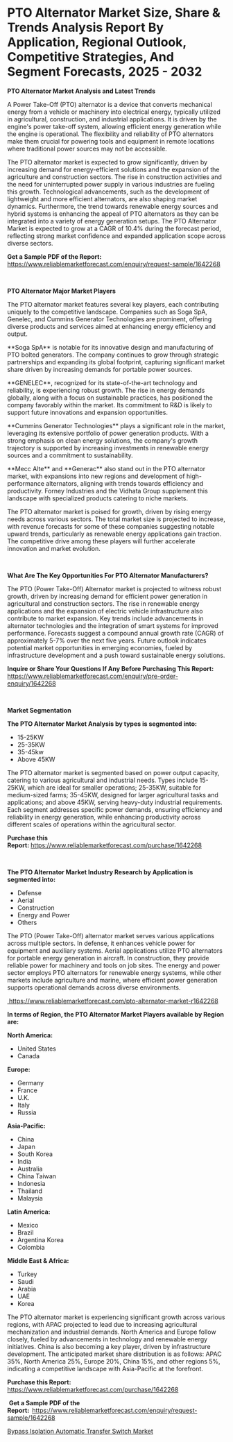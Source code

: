 <p><h1>PTO Alternator Market Size, Share & Trends Analysis Report By Application, Regional Outlook, Competitive Strategies, And Segment Forecasts, 2025 - 2032</h1></p><p><strong>PTO Alternator Market Analysis and Latest Trends</strong></p>
<p><p>A Power Take-Off (PTO) alternator is a device that converts mechanical energy from a vehicle or machinery into electrical energy, typically utilized in agricultural, construction, and industrial applications. It is driven by the engine's power take-off system, allowing efficient energy generation while the engine is operational. The flexibility and reliability of PTO alternators make them crucial for powering tools and equipment in remote locations where traditional power sources may not be accessible.</p><p>The PTO alternator market is expected to grow significantly, driven by increasing demand for energy-efficient solutions and the expansion of the agriculture and construction sectors. The rise in construction activities and the need for uninterrupted power supply in various industries are fueling this growth. Technological advancements, such as the development of lightweight and more efficient alternators, are also shaping market dynamics. Furthermore, the trend towards renewable energy sources and hybrid systems is enhancing the appeal of PTO alternators as they can be integrated into a variety of energy generation setups. The PTO Alternator Market is expected to grow at a CAGR of 10.4% during the forecast period, reflecting strong market confidence and expanded application scope across diverse sectors.</p></p>
<p><strong>Get a Sample PDF of the Report:&nbsp;</strong> <a href="https://www.reliablemarketforecast.com/enquiry/request-sample/1642268?utm_campaign=1885&utm_medium=2&utm_source=Github&utm_content=ia&utm_term=13022025&utm_id=pto-alternator">https://www.reliablemarketforecast.com/enquiry/request-sample/1642268</a></p>
<p>&nbsp;</p>
<p><strong>PTO Alternator Major Market Players</strong></p>
<p><p>The PTO alternator market features several key players, each contributing uniquely to the competitive landscape. Companies such as Soga SpA, Genelec, and Cummins Generator Technologies are prominent, offering diverse products and services aimed at enhancing energy efficiency and output.</p><p>**Soga SpA** is notable for its innovative design and manufacturing of PTO bolted generators. The company continues to grow through strategic partnerships and expanding its global footprint, capturing significant market share driven by increasing demands for portable power sources.</p><p>**GENELEC**, recognized for its state-of-the-art technology and reliability, is experiencing robust growth. The rise in energy demands globally, along with a focus on sustainable practices, has positioned the company favorably within the market. Its commitment to R&D is likely to support future innovations and expansion opportunities.</p><p>**Cummins Generator Technologies** plays a significant role in the market, leveraging its extensive portfolio of power generation products. With a strong emphasis on clean energy solutions, the company's growth trajectory is supported by increasing investments in renewable energy sources and a commitment to sustainability.</p><p>**Mecc Alte** and **Generac** also stand out in the PTO alternator market, with expansions into new regions and development of high-performance alternators, aligning with trends towards efficiency and productivity. Forney Industries and the Vidhata Group supplement this landscape with specialized products catering to niche markets.</p><p>The PTO alternator market is poised for growth, driven by rising energy needs across various sectors. The total market size is projected to increase, with revenue forecasts for some of these companies suggesting notable upward trends, particularly as renewable energy applications gain traction. The competitive drive among these players will further accelerate innovation and market evolution.</p></p>
<p>&nbsp;</p>
<p><strong>What Are The Key Opportunities For PTO Alternator Manufacturers?</strong></p>
<p><p>The PTO (Power Take-Off) Alternator market is projected to witness robust growth, driven by increasing demand for efficient power generation in agricultural and construction sectors. The rise in renewable energy applications and the expansion of electric vehicle infrastructure also contribute to market expansion. Key trends include advancements in alternator technologies and the integration of smart systems for improved performance. Forecasts suggest a compound annual growth rate (CAGR) of approximately 5-7% over the next five years. Future outlook indicates potential market opportunities in emerging economies, fueled by infrastructure development and a push toward sustainable energy solutions.</p></p>
<p><strong>Inquire or Share Your Questions If Any Before Purchasing This Report:</strong> <a href="https://www.reliablemarketforecast.com/enquiry/pre-order-enquiry/1642268?utm_campaign=1885&utm_medium=2&utm_source=Github&utm_content=ia&utm_term=13022025&utm_id=pto-alternator">https://www.reliablemarketforecast.com/enquiry/pre-order-enquiry/1642268</a></p>
<p>&nbsp;</p>
<p><strong>Market Segmentation</strong></p>
<p><strong>The PTO Alternator Market Analysis by types is segmented into:</strong></p>
<p><ul><li>15-25KW</li><li>25-35KW</li><li>35-45kw</li><li>Above 45KW</li></ul></p>
<p><p>The PTO alternator market is segmented based on power output capacity, catering to various agricultural and industrial needs. Types include 15-25KW, which are ideal for smaller operations; 25-35KW, suitable for medium-sized farms; 35-45KW, designed for larger agricultural tasks and applications; and above 45KW, serving heavy-duty industrial requirements. Each segment addresses specific power demands, ensuring efficiency and reliability in energy generation, while enhancing productivity across different scales of operations within the agricultural sector.</p></p>
<p><strong>Purchase this Report:&nbsp;</strong><a href="https://www.reliablemarketforecast.com/purchase/1642268?utm_campaign=1885&utm_medium=2&utm_source=Github&utm_content=ia&utm_term=13022025&utm_id=pto-alternator">https://www.reliablemarketforecast.com/purchase/1642268</a></p>
<p>&nbsp;</p>
<p><strong>The PTO Alternator Market Industry Research by Application is segmented into:</strong></p>
<p><ul><li>Defense</li><li>Aerial</li><li>Construction</li><li>Energy and Power</li><li>Others</li></ul></p>
<p><p>The PTO (Power Take-Off) alternator market serves various applications across multiple sectors. In defense, it enhances vehicle power for equipment and auxiliary systems. Aerial applications utilize PTO alternators for portable energy generation in aircraft. In construction, they provide reliable power for machinery and tools on job sites. The energy and power sector employs PTO alternators for renewable energy systems, while other markets include agriculture and marine, where efficient power generation supports operational demands across diverse environments.</p></p>
<p><a href="https://www.reliablemarketforecast.com/pto-alternator-market-r1642268?utm_campaign=1885&utm_medium=2&utm_source=Github&utm_content=ia&utm_term=13022025&utm_id=pto-alternator">&nbsp;https://www.reliablemarketforecast.com/pto-alternator-market-r1642268</a></p>
<p><strong>In terms of Region, the PTO Alternator Market Players available by Region are:</strong></p>
<p>
    <p> <strong> North America: </strong>
        <ul>
            <li>United States</li>
            <li>Canada</li>
        </ul>
        </p> 
    <p> <strong> Europe: </strong>
        <ul>
            <li>Germany</li>
            <li>France</li>
            <li>U.K.</li>
            <li>Italy</li>
            <li>Russia</li>
        </ul>
        </p> 
    <p> <strong> Asia-Pacific: </strong>
        <ul>
            <li>China</li>
            <li>Japan</li>
            <li>South Korea</li>
            <li>India</li>
            <li>Australia</li>
            <li>China Taiwan</li>
            <li>Indonesia</li>
            <li>Thailand</li>
            <li>Malaysia</li>
        </ul>
        </p> 
    <p> <strong> Latin America: </strong>
        <ul>
            <li>Mexico</li>
            <li>Brazil</li>
            <li>Argentina Korea</li>
            <li>Colombia</li>
        </ul>
        </p> 
    <p> <strong> Middle East & Africa: </strong>
        <ul>
            <li>Turkey</li>
            <li>Saudi</li>
            <li>Arabia</li>
            <li>UAE</li>
            <li>Korea</li>
        </ul>
    </p>
    </p>
<p><p>The PTO alternator market is experiencing significant growth across various regions, with APAC projected to lead due to increasing agricultural mechanization and industrial demands. North America and Europe follow closely, fueled by advancements in technology and renewable energy initiatives. China is also becoming a key player, driven by infrastructure development. The anticipated market share distribution is as follows: APAC 35%, North America 25%, Europe 20%, China 15%, and other regions 5%, indicating a competitive landscape with Asia-Pacific at the forefront.</p></p>
<p><strong>Purchase this Report: </strong><a href="https://www.reliablemarketforecast.com/purchase/1642268?utm_campaign=1885&utm_medium=2&utm_source=Github&utm_content=ia&utm_term=13022025&utm_id=pto-alternator">https://www.reliablemarketforecast.com/purchase/1642268</a></p>
<p>&nbsp;<strong>Get a Sample PDF of the Report:&nbsp;&nbsp;</strong><a href="https://www.reliablemarketforecast.com/enquiry/request-sample/1642268?utm_campaign=1885&utm_medium=2&utm_source=Github&utm_content=ia&utm_term=13022025&utm_id=pto-alternator">https://www.reliablemarketforecast.com/enquiry/request-sample/1642268</a></p>
<p><strong></strong></p>
<p><p><a href="https://github.com/sofayahoo2023/Market-Research-Report-List-7/blob/main/bypass-isolation-automatic-transfer-switch-market.md?utm_campaign=1885&utm_medium=2&utm_source=Github&utm_content=ia&utm_term=13022025&utm_id=pto-alternator">Bypass Isolation Automatic Transfer Switch Market</a></p></p>